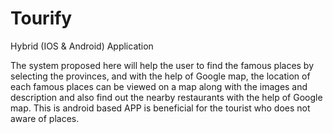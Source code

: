 # Tourify
Hybrid (IOS & Android) Application

The system proposed here will help the user to find the famous places by selecting the provinces, and with the help of Google map, the location of each famous places can be viewed on a map along with the images and description and also find out the nearby restaurants with the help of Google map. This is android based APP is beneficial for the tourist who does not aware of places.
